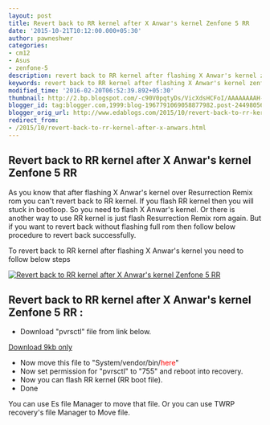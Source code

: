 ```yaml
---
layout: post
title: Revert back to RR kernel after X Anwar's kernel Zenfone 5 RR
date: '2015-10-21T10:12:00.000+05:30'
author: pawneshwer
categories:
- cm12
- Asus
- zenfone-5
description: revert back to RR kernel after flashing X Anwar's kernel zenfone RR rom, revert back to RR kernel after X Anwar's kernel without bootloop, revert back
keywords: revert back to RR kernel after flashing X Anwar's kernel zenfone RR rom, revert back to RR kernel after X Anwar's kernel without bootloop, revert back
modified_time: '2016-02-20T06:52:39.892+05:30'
thumbnail: http://2.bp.blogspot.com/-c90V0pqtyDs/VicXdsHCFoI/AAAAAAAAH-k/TIu7lv19cLg/s72-c/Untitled.png
blogger_id: tag:blogger.com,1999:blog-1967791069058877982.post-2449805633727275848
blogger_orig_url: http://www.edablogs.com/2015/10/revert-back-to-rr-kernel-after-x-anwars.html
redirect_from:
- /2015/10/revert-back-to-rr-kernel-after-x-anwars.html
---
```



## Revert back to RR kernel after X Anwar's kernel Zenfone 5 RR

As you know that after flashing X Anwar's kernel over Resurrection Remix rom you can't revert back to RR kernel. If you flash RR kernel then you will stuck in bootloop. So you need to flash X Anwar's kernel. Or there is another way to use RR kernel is just flash Resurrection Remix rom again.
But if you want to revert back without flashing full rom then follow below procedure to revert back successfully.

To revert back to RR kernel after flashing X Anwar's kernel you need to follow below steps  

[![Revert back to RR kernel after X Anwar's kernel Zenfone 5 RR](http://2.bp.blogspot.com/-c90V0pqtyDs/VicXdsHCFoI/AAAAAAAAH-k/TIu7lv19cLg/s1600/Untitled.png "Revert back to RR kernel after X Anwar's kernel Zenfone 5 RR")](http://2.bp.blogspot.com/-c90V0pqtyDs/VicXdsHCFoI/AAAAAAAAH-k/TIu7lv19cLg/s1600/Untitled.png)

## Revert back to RR kernel after X Anwar's kernel Zenfone 5 RR :

*   Download "pvrsctl" file from link below.

[Download 9kb only](https://userscloud.com/oyiqpt93iaor)

*   Now move this file to "System/vendor/bin/<span style="color: red;">here</span>"
*   Now set permission for "pvrsctl" to "755" and reboot into recovery.
*   Now you can flash RR kernel (RR boot file).
*   Done

You can use Es file Manager to move that file. Or you can use TWRP recovery's file Manager to Move file.